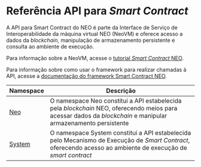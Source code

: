 # Referência API para *Smart Contract*

A API para Smart Contract do NEO é parte da Interface de Serviço de Interoperabilidade da máquina virtual NEO (NeoVM) e oferece acesso a dados da *blockchain*, manipulação de armazenamento persistente e consulta ao ambiente de execução. 

Para informação sobre a NeoVM, acesse o [tutorial *Smart Contract* NEO](tutorial.md).

Para informação sobre como usar o framework para realizar chamadas à API, acesse a [documentação do framework Smart Contract NEO](fw.md).


Namespace | Descrição |
| ----------------------------- | ---------------------------------------- |
| [Neo](api/neo.md) | O namespace Neo constitui a API estabelecida pela *blockchain* NEO, oferecendo meios para acessar dados da *blockchain* e manipular armazenamento persistente |
| [System](api/system.md) | O namespace System constitui a API estabelecida pelo Mecanismo de Execução de *Smart Contract*, oferecendo acesso ao ambiente de execução de *smart contract* |
